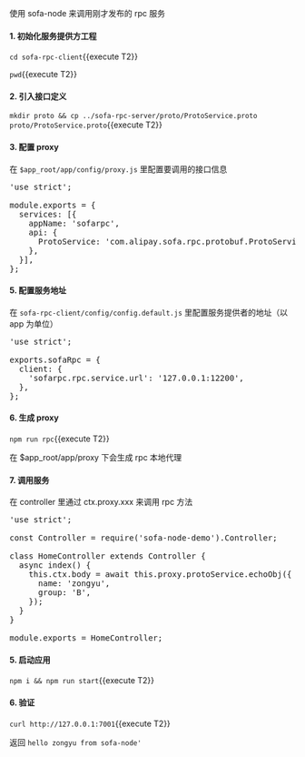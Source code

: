使用 sofa-node 来调用刚才发布的 rpc 服务

#### 1. 初始化服务提供方工程

`cd sofa-rpc-client`{{execute T2}}

`pwd`{{execute T2}}

#### 2. 引入接口定义

`mkdir proto && cp ../sofa-rpc-server/proto/ProtoService.proto proto/ProtoService.proto`{{execute T2}}

#### 3. 配置 proxy

在 `$app_root/app/config/proxy.js` 里配置要调用的接口信息

<pre class="file" data-filename="sofa-rpc-client/config/proxy.js" data-target="replace">
'use strict';

module.exports = {
  services: [{
    appName: 'sofarpc',
    api: {
      ProtoService: 'com.alipay.sofa.rpc.protobuf.ProtoService',
    },
  }],
};
</pre>

#### 5. 配置服务地址

在 `sofa-rpc-client/config/config.default.js` 里配置服务提供者的地址（以 app 为单位）

<pre class="file" data-filename="sofa-rpc-client/config/config.default.js"  data-target="replace">
'use strict';

exports.sofaRpc = {
  client: {
    'sofarpc.rpc.service.url': '127.0.0.1:12200',
  },
};
</pre>

#### 6. 生成 proxy

`npm run rpc`{{execute T2}}

在 $app_root/app/proxy 下会生成 rpc 本地代理

#### 7. 调用服务

在 controller 里通过 ctx.proxy.xxx 来调用 rpc 方法

<pre class="file" data-filename="sofa-rpc-client/app/controller/home.js"  data-target="replace">
'use strict';

const Controller = require('sofa-node-demo').Controller;

class HomeController extends Controller {
  async index() {
    this.ctx.body = await this.proxy.protoService.echoObj({
      name: 'zongyu',
      group: 'B',
    });
  }
}

module.exports = HomeController;
</pre>

#### 5. 启动应用

`npm i && npm run start`{{execute T2}}

#### 6. 验证

`curl http://127.0.0.1:7001`{{execute T2}}

返回 `hello zongyu from sofa-node'`
